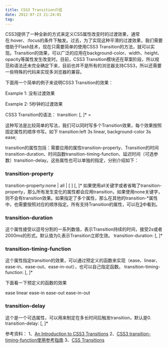 ```yaml
---
title: CSS3 Transition介绍
date: 2012-07-23 21:24:01
tag: 
---
```



CSS3提供了一种全新的方式来定义CSS属性改变时的过渡效果，通常在:hover、:focus的条件下触发。过去，为了实现这种平滑的过渡效果，我们需要借助于Flash技术，现在只需要简单的使用CSS3 Transition的方法，就可以实现。Transition的效果，可以广泛的应用在background-color、width、height、opacity等属性发生改变时。目前，CSS3 Transition模块还在草案阶段，所以规范和语法还未完全确定下来，目前也并不是所有的浏览器支持CSS3，所以还需要一些特殊的代码来实现多浏览器的兼容。


下面用一个简单的例子来说明CSS3 Transition的效果：


Example 1: 没有过渡效果

Example 2: 5秒钟的过渡效果

CSS3 Transition的语法：
transition: <transition> [, <transition>]*
<transition> = <transition-property> <transition-duration> <transition-timing-function> <transition-delay>

这种写法是比较简单的写法，我们可以同时写多个Transition效果，每个效果按照固定属性的顺序书写。如下
transition:left 3s linear, background-color 3s ease;




transition的属性包括：需要应用的属性transition-property、Transition的时间transition-duration、时间函数transition-timing-function、延迟时间（可选参数）transition-delay。这些属性也可以单独的指定，分别介绍如下：

### transition-property
transition-property:none | all | [ <IDENT> ] [, <IDENT> ]*
如果使用all关键字或者省略了transition-property，那么所有发生变化的属性都会应用transition，如果使用none关键字，则不会有transition效果。如果指定了多个属性，那么在其他的transition-*属性中，也需要按照对应的顺序指定。所有支持Transition的属性，可以在[3](http://www.w3.org/TR/css3-transitions/#animatable-properties-)中看到。

### transition-duration
这个属性接受以逗号分割的一系列数值，表示Transition持续的时间，接受2s或者2000ms的形式。默认值为0,表示Transition立即生效。
transition-duration: <time> [, <time> ]*


### transition-timing-function
这个属性指定transition的效果，可以通过预定义的函数来实现（ease、linear、ease-in、ease-out、ease-in-out），也可以自己指定函数。
transition-timing-function:<timing-function> [, <timing-function>]*

下面看一下预定义的函数的效果

ease
linear
ease-in
ease-out
ease-in-out


### transition-delay
这个是一个可选属性，可以用来制定在多长时间后触发transition，默认是0.
transition-delay: <time> [, <time> ]*

参考资料：
1、[An Introduction to CSS3 Transitions](http://www.css3.info/preview/css3-transitions/)
2、[CSS3 transition-timing-function使用参考指南](http://www.zhangxinxu.com/css3/css3-transition-timing-function.php)
3、[CSS Transitions](http://www.w3.org/TR/css3-transitions/#animatable-properties-)














